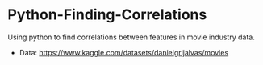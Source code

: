 # Python-Finding-Correlations
Using python to find correlations between features in movie industry data.
- Data: https://www.kaggle.com/datasets/danielgrijalvas/movies
